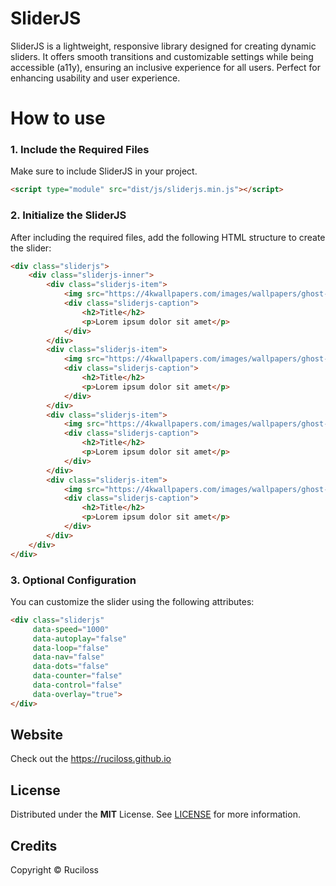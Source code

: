 # SliderJS

SliderJS is a lightweight, responsive library designed for creating dynamic sliders. 
It offers smooth transitions and customizable settings while being accessible (a11y), ensuring an inclusive experience for all users. 
Perfect for enhancing usability and user experience.

# How to use

### 1. Include the Required Files
Make sure to include SliderJS in your project.

```html
<script type="module" src="dist/js/sliderjs.min.js"></script>
```

### 2. Initialize the SliderJS
After including the required files, add the following HTML structure to create the slider:

```html
<div class="sliderjs">
    <div class="sliderjs-inner">
        <div class="sliderjs-item">
            <img src="https://4kwallpapers.com/images/wallpapers/ghost-of-yotei-game-3840x2160-19048.jpg" alt="Obrazek 1">
            <div class="sliderjs-caption">
                <h2>Title</h2>
                <p>Lorem ipsum dolor sit amet</p>
            </div>
        </div>
        <div class="sliderjs-item">
            <img src="https://4kwallpapers.com/images/wallpapers/ghost-of-yotei-game-3840x2160-19048.jpg" alt="Obrazek 2">
            <div class="sliderjs-caption">
                <h2>Title</h2>
                <p>Lorem ipsum dolor sit amet</p>
            </div>
        </div>
        <div class="sliderjs-item">
            <img src="https://4kwallpapers.com/images/wallpapers/ghost-of-yotei-game-3840x2160-19048.jpg" alt="Obrazek 3">
            <div class="sliderjs-caption">
                <h2>Title</h2>
                <p>Lorem ipsum dolor sit amet</p>
            </div>
        </div>
        <div class="sliderjs-item">
            <img src="https://4kwallpapers.com/images/wallpapers/ghost-of-yotei-game-3840x2160-19048.jpg" alt="Obrazek 3">
            <div class="sliderjs-caption">
                <h2>Title</h2>
                <p>Lorem ipsum dolor sit amet</p>
            </div>
        </div>
    </div>
</div>
```

### 3. Optional Configuration
You can customize the slider using the following attributes:

```html
<div class="sliderjs" 
     data-speed="1000" 
     data-autoplay="false" 
     data-loop="false" 
     data-nav="false" 
     data-dots="false" 
     data-counter="false" 
     data-control="false" 
     data-overlay="true">
</div>
```

## Website

Check out the https://ruciloss.github.io

## License

Distributed under the **MIT** License. See [LICENSE](https://opensource.org/license/mit) for more information.

## Credits

Copyright © Ruciloss
